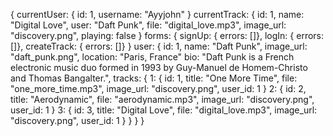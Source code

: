 {
  currentUser: {
    id: 1,
    username: "Ayyjohn"
  }
  currentTrack: {
    id: 1,
    name: "Digital Love",
    user: "Daft Punk",
    file: "digital_love.mp3",
    image_url: "discovery.png",
    playing: false
  }
  forms: {
    signUp: { errors: []},
    logIn: { errors: []},
    createTrack: { errors: []}
  }
  user: {
    id: 1,
    name: "Daft Punk",
    image_url: "daft_punk.png",
    location: "Paris, France"
    bio: "Daft Punk is a French electronic music duo formed in 1993 by Guy-Manuel de Homem-Christo and Thomas Bangalter.",
    tracks: {
      1: {
        id: 1,
        title: "One More Time",
        file: "one_more_time.mp3",
        image_url: "discovery.png",
        user_id: 1
      }
      2: {
        id: 2,
        title: "Aerodynamic",
        file: "aerodynamic.mp3",
        image_url: "discovery.png",
        user_id: 1
      }
      3: {
        id: 3,
        title: "Digital Love",
        file: "digital_love.mp3",
        image_url: "discovery.png",
        user_id: 1
      }
    }
  }
}
